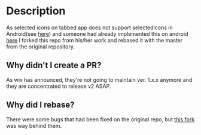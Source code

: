 # Description
As selected icons on tabbed app does not support selectedIcons in Android(see [here](https://wix.github.io/react-native-navigation/#/screen-api?id=settabbuttonparams-)) and someone had already implemented this on android [here](https://github.com/farzadshafiee/react-native-navigation) I forked this repo from his/her work and rebased it with the master from the original repository. 

## Why didn't I create a PR?
As wix has announced, they're not going to maintain ver. 1.x.x anymore and they are concentrated to release v2 ASAP.

## Why did I rebase?
There were some bugs that had been fixed on the original repo, but [this fork](https://github.com/farzadshafiee/react-native-navigation) was way behind them.
